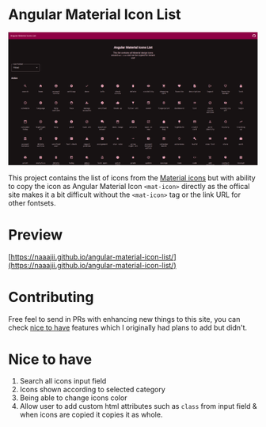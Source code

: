 # Angular Material Icon List

![Site Preview](public/hero-photo.png)

This project contains the list of icons from the [Material icons](https://fonts.google.com/icons) but with ability to copy the icon as Angular Material Icon `<mat-icon>` directly as the offical site makes it a bit difficult without the `<mat-icon>` tag or the link URL for other fontsets.

# Preview

[https://naaajii.github.io/angular-material-icon-list/](https://naaajii.github.io/angular-material-icon-list/)

# Contributing

Free feel to send in PRs with enhancing new things to this site, you can check [nice to have](#nice-to-have) features which I originally had plans to add but didn't.

# Nice to have

1. Search all icons input field
2. Icons shown according to selected category
3. Being able to change icons color
4. Allow user to add custom html attributes such as `class` from input field & when icons are copied it copies it as whole.